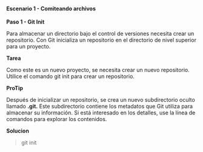 #### Escenario 1 - Comiteando archivos
**Paso 1 - Git Init**

Para almacenar un directorio bajo el control de versiones necesita crear un repositorio. Con Git inicializa un repositorio en el directorio de nivel superior para un proyecto.

**Tarea**

Como este es un nuevo proyecto, se necesita crear un nuevo repositorio. Utilice el comando git init para crear un repositorio.

**ProTip**

Después de inicializar un repositorio, se crea un nuevo subdirectorio oculto llamado **.git.** Este subdirectorio contiene los metadatos que Git utiliza para almacenar su información. Si está interesado en los detalles, use la línea de comandos para explorar los contenidos.

**Solucion**

> git init

